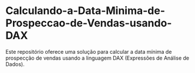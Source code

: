 # Calculando-a-Data-Minima-de-Prospeccao-de-Vendas-usando-DAX
Este repositório oferece uma solução para calcular a data mínima de prospecção de vendas usando a linguagem DAX (Expressões de Análise de Dados).
